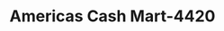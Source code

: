 ---
f_zip-code: 37327
f_state-code: TN
title: Americas Cash Mart-4420
f_phone: 423-949-4686
f_city-only: Dunlap
f_address: 16559 Rankin Ave Dunlap
f_location-unique-id: '4420'
slug: americas-cash-mart-4420
updated-on: '2024-05-30T13:46:58.046Z'
created-on: '2024-05-30T13:36:59.803Z'
published-on: '2024-05-30T13:54:32.469Z'
f_city-state: cms/city/dunlap-tn.md
f_company: cms/company/americas-cash-mart.md
f_state: cms/state/tennessee.md
layout: '[payday-loan].html'
tags: payday-loan
---